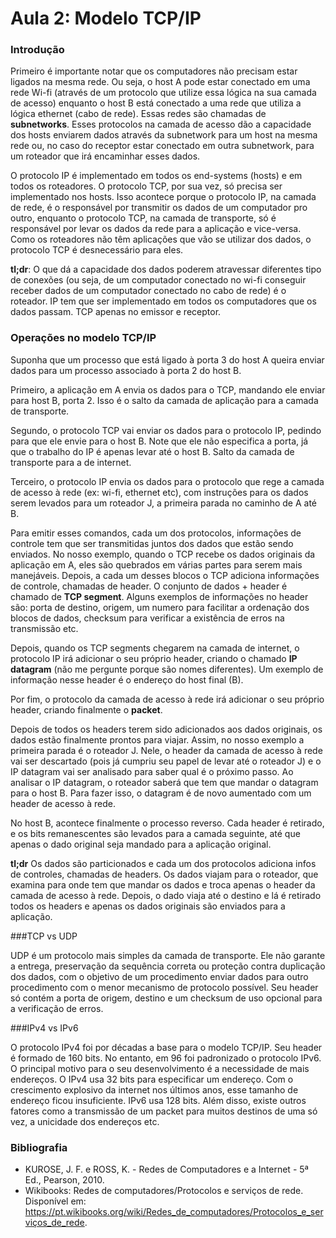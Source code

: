 # Aula 2: Modelo TCP/IP

### Introdução

Primeiro é importante notar que os computadores não precisam estar ligados na mesma rede. Ou seja, o host A pode estar conectado em uma rede 
Wi-fi (através de um protocolo que utilize essa lógica na sua camada de acesso) enquanto o host B está conectado a uma rede que utiliza a lógica
ethernet (cabo de rede). Essas redes são chamadas de **subnetworks**. Esses protocolos na camada de acesso dão a capacidade dos hosts enviarem
dados através da subnetwork para um host na mesma rede ou, no caso do receptor estar conectado em outra subnetwork, para um roteador que irá 
encaminhar esses dados.



O protocolo IP é implementado em todos os end-systems (hosts) e em todos os roteadores. O protocolo TCP, por sua vez, só precisa ser
implementado nos hosts. Isso acontece porque o protocolo IP, na camada de rede, é o responsável por transmitir os dados de um computador 
pro outro, enquanto o protocolo TCP, na camada de transporte, só é responsável por levar os dados da rede para a aplicação e vice-versa. Como os roteadores
não têm aplicações que vão se utilizar dos dados, o protocolo TCP é desnecessário para eles.


**tl;dr**: O que dá a capacidade dos dados poderem atravessar diferentes tipo de conexões (ou seja, de um computador conectado no wi-fi conseguir receber dados de um computador conectado no cabo de rede) é o roteador. IP tem que ser implementado em todos os computadores que os dados passam. TCP apenas no emissor e receptor.


### Operações no modelo TCP/IP
Suponha que um processo que está ligado à porta 3 do host A queira enviar dados para um processo associado à porta 2 do host B.

Primeiro, a aplicação em A envia os dados para o TCP, mandando ele enviar para host B, porta 2. Isso é o salto da camada de aplicação para
a camada de transporte.

Segundo, o protocolo TCP vai enviar os dados para o protocolo IP, pedindo para que ele envie para o host B. Note que ele
não especifica a porta, já que o trabalho do IP é apenas levar até o host B. Salto da camada de transporte para a de internet.

Terceiro, o protocolo IP envia os dados para o protocolo que rege a camada de acesso à rede (ex: wi-fi, ethernet etc), com instruções para os dados serem
levados para um roteador J, a primeira parada no caminho de A até B.

Para emitir esses comandos, cada um dos protocolos, informações de controle tem que ser transmitidas juntos dos dados que estão sendo
enviados. No nosso exemplo, quando o TCP recebe os dados originais da aplicação em A, eles são quebrados em várias partes para 
serem mais manejáveis. Depois, a cada um desses blocos o TCP adiciona informações de controle, chamadas de header. O conjunto de dados + 
header é chamado de **TCP segment**. Alguns exemplos de informações no header são: porta de destino, origem, um numero para facilitar a
ordenação dos blocos de dados, checksum para verificar a existência de erros na transmissão etc. 

Depois, quando os TCP segments chegarem na camada de internet, o protocolo IP irá adicionar o seu próprio header, 
criando o chamado **IP datagram** (não me pergunte porque são nomes diferentes).
Um exemplo de informação nesse header é o endereço do host final (B). 

Por fim, o protocolo da camada de acesso à rede irá adicionar o seu próprio header, criando finalmente o **packet**.

Depois de todos os headers terem sido adicionados aos dados originais, os dados estão finalmente prontos para viajar. Assim, no nosso exemplo
a primeira parada é o roteador J. Nele, o header da camada de acesso à rede vai ser descartado (pois já cumpriu seu papel de levar até o roteador J)
e o IP datagram vai ser analisado para saber qual é o próximo passo. Ao analisar o IP datagram, o roteador saberá que tem que mandar o datagram
para o host B. Para fazer isso, o datagram é de novo aumentado com um header de acesso à rede. 

No host B, acontece finalmente o processo reverso. Cada header é retirado, e os bits remanescentes são levados para a camada seguinte, até que
apenas o dado original seja mandado para a aplicação original.

**tl;dr** Os dados são particionados e cada um dos protocolos adiciona infos de controles, chamadas de headers. Os dados viajam para o 
roteador, que examina para onde tem que mandar os dados e troca apenas o header da camada de acesso à rede. Depois, o dado viaja até o 
destino e lá é retirado todos os headers e apenas os dados originais são enviados para a aplicação.

###TCP vs UDP

UDP é um protocolo mais simples da camada de transporte. Ele não garante a entrega, preservação da sequência correta ou proteção contra
duplicação dos dados, com o objetivo de um procedimento enviar dados para outro procedimento com o menor mecanismo de protocolo possível.
Seu header só contém a porta de origem, destino e um checksum de uso opcional para a verificação de erros.


###IPv4 vs IPv6

O protocolo IPv4 foi por décadas a base para o modelo TCP/IP. Seu header é formado de 160 bits. No entanto, em 96 foi padronizado o protocolo
IPv6. O principal motivo para o seu desenvolvimento é a necessidade de mais endereços. O IPv4 usa 32 bits para especificar um endereço. Com o
crescimento explosivo da internet nos últimos anos, esse tamanho de endereço ficou insuficiente. IPv6 usa 128 bits. Além disso, existe outros
fatores como a transmissão de um packet para muitos destinos de uma só vez, a unicidade dos endereços etc.

### Bibliografia

- KUROSE, J. F. e ROSS, K. - Redes de Computadores e a Internet - 5ª Ed., Pearson, 2010.
- Wikibooks: Redes de computadores/Protocolos e serviços de rede. Disponível em: <https://pt.wikibooks.org/wiki/Redes_de_computadores/Protocolos_e_serviços_de_rede>.
